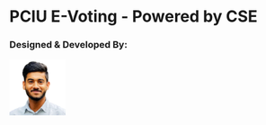 # PCIU E-Voting - Powered by CSE

### Designed & Developed By:
<img src="My-Professional-Image.png" width="100px" height="100px"/>
